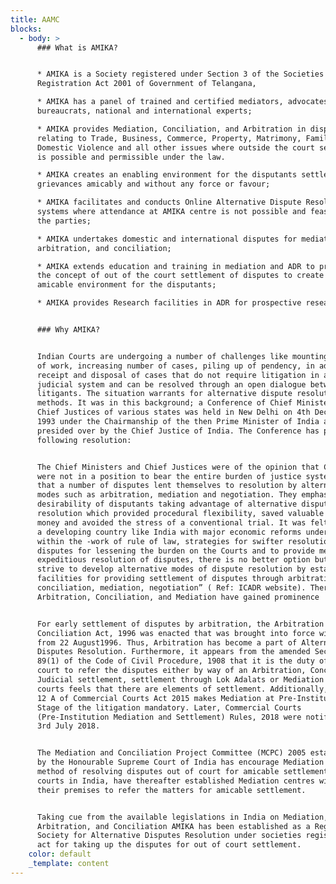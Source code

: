 ```yaml
---
title: AAMC
blocks:
  - body: >
      ### What is AMIKA?


      * AMIKA is a Society registered under Section 3 of the Societies
      Registration Act 2001 of Government of Telangana,

      * AMIKA has a panel of trained and certified mediators, advocates, senior
      bureaucrats, national and international experts;

      * AMIKA provides Mediation, Conciliation, and Arbitration in disputes
      relating to Trade, Business, Commerce, Property, Matrimony, Family,
      Domestic Violence and all other issues where outside the court settlement
      is possible and permissible under the law.

      * AMIKA creates an enabling environment for the disputants settle their
      grievances amicably and without any force or favour;

      * AMIKA facilitates and conducts Online Alternative Dispute Resolutions
      systems where attendance at AMIKA centre is not possible and feasible for
      the parties;

      * AMIKA undertakes domestic and international disputes for mediation,
      arbitration, and conciliation;

      * AMIKA extends education and training in mediation and ADR to propagate
      the concept of out of the court settlement of disputes to create an
      amicable environment for the disputants;

      * AMIKA provides Research facilities in ADR for prospective researchers.


      ### Why AMIKA?


      Indian Courts are undergoing a number of challenges like mounting overload
      of work, increasing number of cases, piling up of pendency, in addition to
      receipt and disposal of cases that do not require litigation in a formal
      judicial system and can be resolved through an open dialogue between
      litigants. The situation warrants for alternative dispute resolution
      methods. It was in this background; a Conference of Chief Ministers and
      Chief Justices of various states was held in New Delhi on 4th December
      1993 under the Chairmanship of the then Prime Minister of India and
      presided over by the Chief Justice of India. The Conference has passed the
      following resolution:


      The Chief Ministers and Chief Justices were of the opinion that Courts
      were not in a position to bear the entire burden of justice system and
      that a number of disputes lent themselves to resolution by alternative
      modes such as arbitration, mediation and negotiation. They emphasized the
      desirability of disputants taking advantage of alternative dispute
      resolution which provided procedural flexibility, saved valuable time and
      money and avoided the stress of a conventional trial. It was felt that in
      a developing country like India with major economic reforms under way
      within the -work of rule of law, strategies for swifter resolution of
      disputes for lessening the burden on the Courts and to provide means for
      expeditious resolution of disputes, there is no better option but to
      strive to develop alternative modes of dispute resolution by establishing
      facilities for providing settlement of disputes through arbitration,
      conciliation, mediation, negotiation” ( Ref: ICADR website). Thereafter,
      Arbitration, Conciliation, and Mediation have gained prominence


      For early settlement of disputes by arbitration, the Arbitration and
      Conciliation Act, 1996 was enacted that was brought into force with effect
      from 22 August1996. Thus, Arbitration has become a part of Alternative
      Disputes Resolution. Furthermore, it appears from the amended Section
      89(1) of the Code of Civil Procedure, 1908 that it is the duty of the
      court to refer the disputes either by way of an Arbitration, Conciliation,
      Judicial settlement, settlement through Lok Adalats or Mediation if the
      courts feels that there are elements of settlement. Additionally, Section
      12 A of Commercial Courts Act 2015 makes Mediation at Pre-Institution
      Stage of the litigation mandatory. Later, Commercial Courts
      (Pre-Institution Mediation and Settlement) Rules, 2018 were notified on
      3rd July 2018.


      The Mediation and Conciliation Project Committee (MCPC) 2005 established
      by the Honourable Supreme Court of India has encourage Mediation as a
      method of resolving disputes out of court for amicable settlement. All the
      courts in India, have thereafter established Mediation centres within
      their premises to refer the matters for amicable settlement.


      Taking cue from the available legislations in India on Mediation,
      Arbitration, and Conciliation AMIKA has been established as a Registered
      Society for Alternative Disputes Resolution under societies registration
      act for taking up the disputes for out of court settlement.
    color: default
    _template: content
---
```


